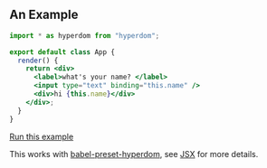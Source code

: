 ## An Example

```jsx {"codeExample": {"project": "demo-project", "file": "src/index.jsx"}}
import * as hyperdom from "hyperdom";

export default class App {
  render() {
    return <div>
      <label>what's your name? </label>
      <input type="text" binding="this.name" />
      <div>hi {this.name}</div>
    </div>;
  }
}
```
<a href="https://codesandbox.io/api/v1/sandboxes/define?parameters=N4IgZglgNgpgziAXKAdAIwIZplATgYyVHwHsA7AFxkqRGAB0yACJ-kAB13hgrjcSYBtRixZtqANzYAaEaLYALAJ7sYuACYkAtmzkBdRgF8Qh6SAhl1MAB4oFFLVCIhSlahVoAeAIQARAPIAwgAqAJoACgCiTPaOAHyMnrFQCWSJCjAY6qn0FJ4UEBSwceEYBDhMAMoYlmgk1p4A9AVFMDl5WjwYTPgKZXA8ALxsAKrBAGIAtAAcbEyNqU0ZWTlknnXqSu2e6hASTBDqwyAY7OxscU27Equ5nnD4uBDsFExwBMfv-I0WVrYAVnBrBdGHdGg8ni9Fo0NltQWtGslUiYzOwMPgANYYADmMBQgPIzlcVBoiDocjYZAwnX4rBAylUGm0kxs1PYsBkFJAEjUcAg5FpbAAjCgAAxiznMOlWCHPAoCpB0gASKjUmi0TCsWhITAAUpVJWIQFoMBZBeZLDY7A4oIa6bKXnxFQwpUa4BQyhRzWjylADpbbMkmJNJiRVGkQLJXXS0ABXaDqb1lfAVOMJ_1_a2OXRS0xcqzhqxkfAQeC0l2iGNYHCTTjcCiTBlq7TmkUAFglkbkRqbTJ0irYUAwVHdOZYealbCsEl8MEL1BLZed3bpPpTUEmccssFw5qHI69IDkE6NGJgSgA7iQNE6BIIDGRDIwUSAvj8A_igUTyCSPGSIFo7DXq8ABUTAYHAMSqn2TBgLg2h0r26psAA3PC-BDnAkEAIJnEwFZMFwlq4AAFAAlPhK5cBQsa4MwOx7KklYsJ4Q7YCkF59BQADkkFKCQtFMFSnQAPxME0bE4ExzGeBY7Cxq8FCqscVDWIeTBoL8FjYipCgQHAKDCTAcwLCuLHXHEen4RQekGUZhhXIxK6OTcaG5kY8JIdoKCnIWJGaPgsadJQ6AkJs0hCTAF5MLh7DkWRKEmIYhhAA&query=module%3Dsrc%2Findex.jsx" target="_blank" rel="noopener noreferrer">Run this example</a>

This works with [babel-preset-hyperdom](https://github.com/featurist/babel-preset-hyperdom), see [JSX](#jsx) for more details.
